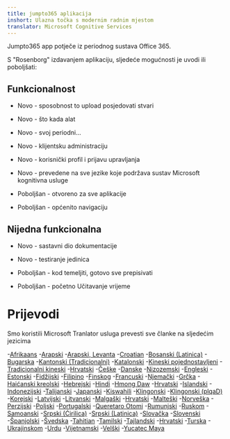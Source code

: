 ```yaml
---
title: jumpto365 aplikacija
inshort: Ulazna točka s modernim radnim mjestom
translator: Microsoft Cognitive Services
---
```



Jumpto365 app potječe iz periodnog sustava Office 365. 

S "Rosenborg" izdavanjem aplikaciju, sljedeće mogućnosti je uvodi ili poboljšati:

## Funkcionalnost

* Novo - sposobnost to upload posjedovati stvari

* Novo - što kada alat

* Novo - svoj periodni...

* Novo - klijentsku administraciju

* Novo - korisnički profil i prijavu upravljanja

* Novo - prevedene na sve jezike koje podržava sustav Microsoft kognitivna usluge

* Poboljšan - otvoreno za sve aplikacije

* Poboljšan - općenito navigaciju

## Nijedna funkcionalna

* Novo - sastavni dio dokumentacije

* Novo - testiranje jedinica

* Poboljšan - kod temeljiti, gotovo sve prepisivati

* Poboljšan - početno Učitavanje vrijeme


# Prijevodi
Smo koristili Microsoft Tranlator usluga prevesti sve članke na sljedećim jezicima

-[Afrikaans](https://preview.app.jumpto365.com/tool/jumpto365/language/af)
-[Arapski](https://preview.app.jumpto365.com/tool/jumpto365/language/ar)
-[Arapski, Levanta](https://preview.app.jumpto365.com/tool/jumpto365/language/apc)
-[Croatian](https://preview.app.jumpto365.com/tool/jumpto365/language/bn)
-[Bosanski (Latinica)](https://preview.app.jumpto365.com/tool/jumpto365/language/bs)
-[Bugarska](https://preview.app.jumpto365.com/tool/jumpto365/language/bg)
-[Kantonski (Tradicionalni)](https://preview.app.jumpto365.com/tool/jumpto365/language/yue)
-[Katalonski](https://preview.app.jumpto365.com/tool/jumpto365/language/ca)
-[Kineski pojednostavljeni](https://preview.app.jumpto365.com/tool/jumpto365/language/zh-Hans)
-[Tradicionalni kineski](https://preview.app.jumpto365.com/tool/jumpto365/language/zh-Hant)
-[Hrvatski](https://preview.app.jumpto365.com/tool/jumpto365/language/hr)
-[Češke](https://preview.app.jumpto365.com/tool/jumpto365/language/cs)
-[Danske](https://preview.app.jumpto365.com/tool/jumpto365/language/da)
-[Nizozemski](https://preview.app.jumpto365.com/tool/jumpto365/language/nl)
-[Engleski](https://preview.app.jumpto365.com/tool/jumpto365/language/en)
-[Estonski](https://preview.app.jumpto365.com/tool/jumpto365/language/et)
-[Fidžijski](https://preview.app.jumpto365.com/tool/jumpto365/language/fj)
-[Filipino](https://preview.app.jumpto365.com/tool/jumpto365/language/fil)
-[Finskog](https://preview.app.jumpto365.com/tool/jumpto365/language/fi)
-[Francuski](https://preview.app.jumpto365.com/tool/jumpto365/language/fr)
-[Njemački](https://preview.app.jumpto365.com/tool/jumpto365/language/de)
-[Grčka](https://preview.app.jumpto365.com/tool/jumpto365/language/el)
-[Haićanski kreolski](https://preview.app.jumpto365.com/tool/jumpto365/language/ht)
-[Hebrejski](https://preview.app.jumpto365.com/tool/jumpto365/language/he)
-[Hindi](https://preview.app.jumpto365.com/tool/jumpto365/language/hi)
-[Hmong Daw](https://preview.app.jumpto365.com/tool/jumpto365/language/mww)
-[Hrvatski](https://preview.app.jumpto365.com/tool/jumpto365/language/hu)
-[Islandski](https://preview.app.jumpto365.com/tool/jumpto365/language/is)
-[Indonezijski](https://preview.app.jumpto365.com/tool/jumpto365/language/id)
-[Talijanski](https://preview.app.jumpto365.com/tool/jumpto365/language/it)
-[Japanski](https://preview.app.jumpto365.com/tool/jumpto365/language/ja)
-[Kiswahili](https://preview.app.jumpto365.com/tool/jumpto365/language/sw)
-[Klingonski](https://preview.app.jumpto365.com/tool/jumpto365/language/tlh)
-[Klingonski (plqaD)](https://preview.app.jumpto365.com/tool/jumpto365/language/tlh-Qaak)
-[Korejski](https://preview.app.jumpto365.com/tool/jumpto365/language/ko)
-[Latvijski](https://preview.app.jumpto365.com/tool/jumpto365/language/lv)
-[Litvanski](https://preview.app.jumpto365.com/tool/jumpto365/language/lt)
-[Malgaški](https://preview.app.jumpto365.com/tool/jumpto365/language/mg)
-[Hrvatski](https://preview.app.jumpto365.com/tool/jumpto365/language/ms)
-[Malteški](https://preview.app.jumpto365.com/tool/jumpto365/language/mt)
-[Norveška](https://preview.app.jumpto365.com/tool/jumpto365/language/nb)
-[Perzijski](https://preview.app.jumpto365.com/tool/jumpto365/language/fa)
-[Poljski](https://preview.app.jumpto365.com/tool/jumpto365/language/pl)
-[Portugalski](https://preview.app.jumpto365.com/tool/jumpto365/language/pt)
-[Queretaro Otomi](https://preview.app.jumpto365.com/tool/jumpto365/language/otq)
-[Rumunjski](https://preview.app.jumpto365.com/tool/jumpto365/language/ro)
-[Ruskom](https://preview.app.jumpto365.com/tool/jumpto365/language/ru)
-[Samoanski](https://preview.app.jumpto365.com/tool/jumpto365/language/sm)
-[Srpski (Ćirilica)](https://preview.app.jumpto365.com/tool/jumpto365/language/sr-Cyrl)
-[Srpski (Latinica)](https://preview.app.jumpto365.com/tool/jumpto365/language/sr-Latn)
-[Slovačka](https://preview.app.jumpto365.com/tool/jumpto365/language/sk)
-[Slovenski](https://preview.app.jumpto365.com/tool/jumpto365/language/sl)
-[Španjolski](https://preview.app.jumpto365.com/tool/jumpto365/language/es)
-[Švedska](https://preview.app.jumpto365.com/tool/jumpto365/language/sv)
-[Tahitian](https://preview.app.jumpto365.com/tool/jumpto365/language/ty)
-[Tamilski](https://preview.app.jumpto365.com/tool/jumpto365/language/ta)
-[Tajlandski](https://preview.app.jumpto365.com/tool/jumpto365/language/th)
-[Hrvatski](https://preview.app.jumpto365.com/tool/jumpto365/language/to)
-[Turska](https://preview.app.jumpto365.com/tool/jumpto365/language/tr)
-[Ukrajinskom](https://preview.app.jumpto365.com/tool/jumpto365/language/uk)
-[Urdu](https://preview.app.jumpto365.com/tool/jumpto365/language/ur)
-[Vijetnamski](https://preview.app.jumpto365.com/tool/jumpto365/language/vi)
-[Velški](https://preview.app.jumpto365.com/tool/jumpto365/language/cy)
-[Yucatec Maya](https://preview.app.jumpto365.com/tool/jumpto365/language/yua)

